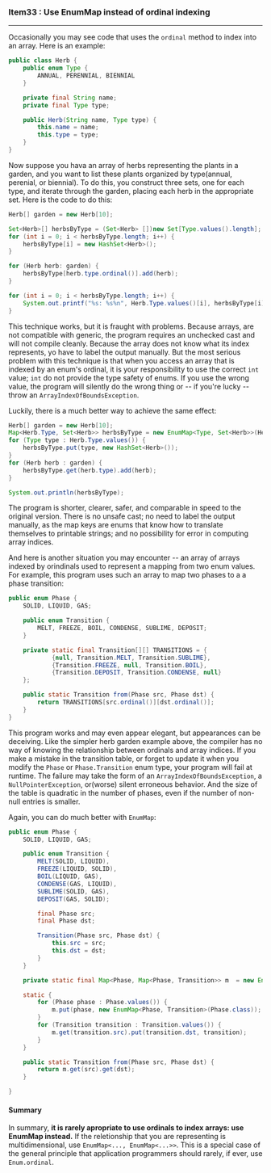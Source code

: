 ### Item33 : Use EnumMap instead of ordinal indexing

----------

Occasionally you may see code that uses the `ordinal` method to index into an array. Here is an example:

```java
public class Herb {
    public enum Type {
        ANNUAL, PERENNIAL, BIENNIAL
    }

    private final String name;
    private final Type type;

    public Herb(String name, Type type) {
        this.name = name;
        this.type = type;
    }
}
```

Now suppose you hava an array of herbs representing the plants in a garden, and you want to list these plants organized by type(annual, perenial, or biennial). To do this, you construct three sets, one for each type, and iterate through the garden, placing each herb in the appropriate set. Here is the code to do this:

```java
Herb[] garden = new Herb[10];

Set<Herb>[] herbsByType = (Set<Herb> [])new Set[Type.values().length];
for (int i = 0; i < herbsByType.length; i++) {
    herbsByType[i] = new HashSet<Herb>();
}

for (Herb herb: garden) {
    herbsByType[herb.type.ordinal()].add(herb);
}

for (int i = 0; i < herbsByType.length; i++) {
    System.out.printf("%s: %s%n", Herb.Type.values()[i], herbsByType[i]);
}
```

This technique works, but it is fraught with problems. Because arrays, are not compatible with generic, the program requires an unchecked cast and will not compile cleanly. Because the array does not know what its index represents, yo have to label the output manually. But the most serious problem with this technique is that when you access an array that is indexed by an enum's ordinal, it is your responsibility to use the correct `int` value; `int` do not provide the type safety of enums. If you use the wrong value, the program will silently do the wrong thing or -- if you're lucky -- throw an `ArrayIndexOfBoundsException`.

Luckily, there is a much better way to achieve the same effect:

```java
Herb[] garden = new Herb[10];
Map<Herb.Type, Set<Herb>> herbsByType = new EnumMap<Type, Set<Herb>>(Herb.Type.class);
for (Type type : Herb.Type.values()) {
    herbsByType.put(type, new HashSet<Herb>());
}
for (Herb herb : garden) {
    herbsByType.get(herb.type).add(herb);
}

System.out.println(herbsByType);
```

The program is shorter, clearer, safer, and comparable in speed to the original version. There is no unsafe cast; no need to label the output manually, as the map keys are enums that know how to translate themselves to printable strings; and no possibility for error in computing array indices.

And here is another situation you may encounter -- an array of arrays indexed by orindinals used to represent a mapping from two enum values. For example, this program uses such an array to map two phases to a a phase transition:

```java
public enum Phase {
    SOLID, LIQUID, GAS;

    public enum Transition {
        MELT, FREEZE, BOIL, CONDENSE, SUBLIME, DEPOSIT;
    }

    private static final Transition[][] TRANSITIONS = {
            {null, Transition.MELT, Transition.SUBLIME},
            {Transition.FREEZE, null, Transition.BOIL},
            {Transition.DEPOSIT, Transition.CONDENSE, null}
    };

    public static Transition from(Phase src, Phase dst) {
        return TRANSITIONS[src.ordinal()][dst.ordinal()];
    }
}
```

This program works and may even appear elegant, but appearances can be deceiving. Like the simpler herb garden example above, the compiler has no way of knowing the relationship between ordinals and array indices. If you make a mistake in the transition table, or forget to update it when you modify the `Phase` or `Phase.Transition` enum type, your program will fail at runtime. The failure may take the form of an `ArrayIndexOfBoundsException`, a `NullPointerException`, or(worse) silent erroneous behavior. And the size of the table is quadratic in the number of phases, even if the number of non-null entries is smaller.

Again, you can do much better with `EnumMap`:

```java
public enum Phase {
    SOLID, LIQUID, GAS;

    public enum Transition {
        MELT(SOLID, LIQUID),
        FREEZE(LIQUID, SOLID),
        BOIL(LIQUID, GAS),
        CONDENSE(GAS, LIQUID),
        SUBLIME(SOLID, GAS),
        DEPOSIT(GAS, SOLID);

        final Phase src;
        final Phase dst;

        Transition(Phase src, Phase dst) {
            this.src = src;
            this.dst = dst;
        }
    }

    private static final Map<Phase, Map<Phase, Transition>> m  = new EnumMap<Phase, Map<Phase, Transition>>(Phase.class);

    static {
        for (Phase phase : Phase.values()) {
            m.put(phase, new EnumMap<Phase, Transition>(Phase.class));
        }
        for (Transition transition : Transition.values()) {
            m.get(transition.src).put(transition.dst, transition);
        }
    }

    public static Transition from(Phase src, Phase dst) {
        return m.get(src).get(dst);
    }

}
```

#### Summary

In summary, **it is rarely apropriate to use ordinals to index arrays: use EnumMap instead.** If the reletionship that you are representing is multidimensional, use `EnumMap<..., EnumMap<...>>`. This is a special case of the general principle that application programmers should rarely, if ever, use `Enum.ordinal`.